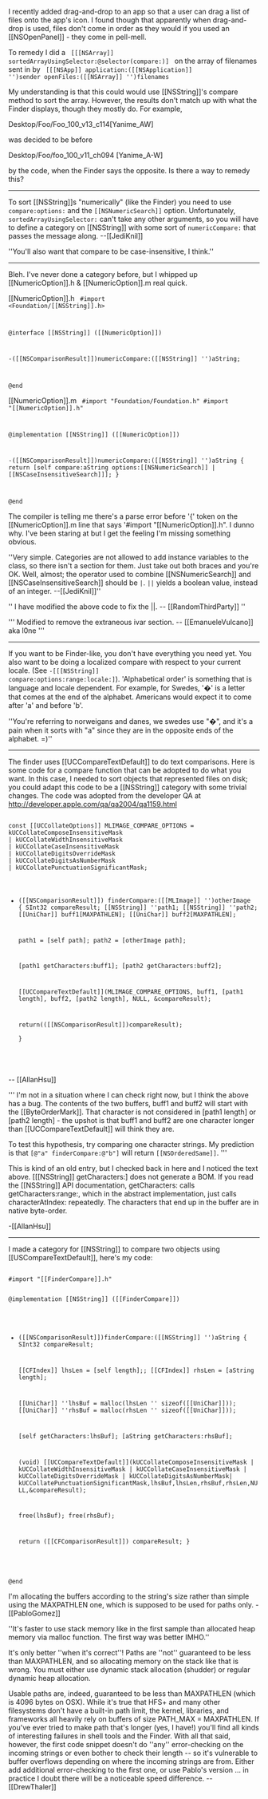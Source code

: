 

I recently added drag-and-drop to an app so that a user can drag a list of files onto the app's icon. I found though that apparently when drag-and-drop is used, files don't come in order as they would if you used an [[NSOpenPanel]] - they come in pell-mell.

To remedy I did a <code> [[[NSArray]] sortedArrayUsingSelector:@selector(compare:)] </code> on the array of filenames sent in by <code> [[[NSApp]] application:([[NSApplication]] '')sender openFiles:([[NSArray]] '')filenames </code>

My understanding is that this could would use [[NSString]]'s compare method to sort the array. However, the results don't match up with what the Finder displays, though they mostly do. For example,

Desktop/Foo/Foo_100_v13_c114[Yanime_AW] 

was decided to be before 

Desktop/Foo/foo_100_v11_ch094 [Yanime_A-W]

by the code, when the Finder says the opposite. Is there a way to remedy this?

----
To sort [[NSString]]<nowiki/>s "numerically" (like the Finder) you need to use <code>compare:options:</code> and the <code>[[NSNumericSearch]]</code> option. Unfortunately, <code>sortedArrayUsingSelector:</code> can't take any other arguments, so you will have to define a category on [[NSString]] with some sort of <code>numericCompare:</code> that passes the message along. --[[JediKnil]]

''You'll also want that compare to be case-insensitive, I think.''

----

Bleh. I've never done a category before, but I whipped up [[NumericOption]].h & [[NumericOption]].m real quick.

[[NumericOption]].h
<code>
#import <Foundation/[[NSString]].h>


@interface [[NSString]] ([[NumericOption]])

-([[NSComparisonResult]])numericCompare:([[NSString]] '')aString;

@end
</code>

[[NumericOption]].m
<code>
#import "Foundation/Foundation.h"
#import "[[NumericOption]].h"


@implementation [[NSString]] ([[NumericOption]])

-([[NSComparisonResult]])numericCompare:([[NSString]] '')aString
{
	return [self compare:aString options:[[NSNumericSearch]] | [[NSCaseInsensitiveSearch]]];
}

@end
</code>

The compiler is telling me there's a parse error before '{' token on the [[NumericOption]].m line that says '#import "[[NumericOption]].h". I dunno why. I've been staring at but I get the feeling I'm missing something obvious.

''Very simple. Categories are not allowed to add instance variables to the class, so there isn't a section for them. Just take out both braces and you're OK. Well, almost; the operator used to combine [[NSNumericSearch]] and [[NSCaseInsensitiveSearch]] should be <code>|</code>. <code>||</code> yields a boolean value, instead of an integer. --[[JediKnil]]''

''
I have modified the above code to fix the ||.
-- [[RandomThirdParty]]
''

'''
Modified to remove the extraneous ivar section. -- [[EmanueleVulcano]] aka l0ne
'''

----

If you want to be Finder-like, you don't have everything you need yet.  You also want to be doing a localized compare with respect to your current locale.  (See <code>-[[[NSString]] compare:options:range:locale:]</code>).  'Alphabetical order' is something that is language and locale dependent.  For example, for Swedes, '�' is a letter that comes at the end of the alphabet.  Americans would expect it to come after 'a' and before 'b'.

''You're referring to norweigans and danes, we swedes use "�", and it's a pain when it sorts with "a" since they are in the opposite ends of the alphabet. =)''

----

The finder uses [[UCCompareTextDefault]] to do text comparisons. Here is some code for a compare function that can be adopted to do what you want. In this case, I needed to sort objects that represented files on disk; you could adapt this code to be a [[NSString]] category with some trivial changes. The code was adopted from the developer QA at http://developer.apple.com/qa/qa2004/qa1159.html

<code>
const [[UCCollateOptions]] MLIMAGE_COMPARE_OPTIONS =
kUCCollateComposeInsensitiveMask
| kUCCollateWidthInsensitiveMask
| kUCCollateCaseInsensitiveMask
| kUCCollateDigitsOverrideMask
| kUCCollateDigitsAsNumberMask
| kUCCollatePunctuationSignificantMask;

- ([[NSComparisonResult]]) finderCompare:([[MLImage]] '')otherImage {
	SInt32 compareResult;
	[[NSString]] ''path1;
	[[NSString]] ''path2;
	[[UniChar]] buff1[MAXPATHLEN];
	[[UniChar]] buff2[MAXPATHLEN];
	
	path1 = [self path];
	path2 = [otherImage path];
	
	[path1 getCharacters:buff1];
	[path2 getCharacters:buff2];
	
	[[UCCompareTextDefault]](MLIMAGE_COMPARE_OPTIONS, buff1, [path1 length], buff2, [path2 length], NULL, &compareResult);
	
	return(([[NSComparisonResult]])compareResult);	
}
</code>

-- [[AllanHsu]]

'''
I'm not in a situation where I can check right now, but I think the above has a bug.  The contents of the two buffers, buff1 and buff2 will start with the [[ByteOrderMark]].  That character is not considered in [path1 length] or [path2 length] - the upshot is that buff1 and buff2 are one character longer than [[UCCompareTextDefault]] will think they are.  

To test this hypothesis, try comparing one character strings.  My prediction is that <code>[@"a" finderCompare:@"b"]</code> will return <code>[[NSOrderedSame]]</code>.
'''

This is kind of an old entry, but I checked back in here and I noticed the text above. [[[NSString]] getCharacters:] does not generate a BOM. If you read the [[NSString]] API documentation, getCharacters: calls getCharacters:range:, which in the abstract implementation, just calls characterAtIndex: repeatedly. The characters that end up in the buffer are in native byte-order.

-[[AllanHsu]]

----

I made a category for [[NSString]] to compare two objects using [[USCompareTextDefault]], here's my code:

<code>
#import "[[FinderCompare]].h"

@implementation [[NSString]] ([[FinderCompare]])

- ([[NSComparisonResult]])finderCompare:([[NSString]] '')aString
{
	SInt32 compareResult;
	
	[[CFIndex]] lhsLen = [self length];;
    [[CFIndex]] rhsLen = [aString length];
	
	[[UniChar]] ''lhsBuf = malloc(lhsLen '' sizeof([[UniChar]]));
	[[UniChar]] ''rhsBuf = malloc(rhsLen '' sizeof([[UniChar]]));
	
	[self getCharacters:lhsBuf];
	[aString getCharacters:rhsBuf];
	
	(void) [[UCCompareTextDefault]](kUCCollateComposeInsensitiveMask | kUCCollateWidthInsensitiveMask | kUCCollateCaseInsensitiveMask | kUCCollateDigitsOverrideMask | kUCCollateDigitsAsNumberMask| kUCCollatePunctuationSignificantMask,lhsBuf,lhsLen,rhsBuf,rhsLen,NULL,&compareResult);
	
	free(lhsBuf);
	free(rhsBuf);
	
	return ([[CFComparisonResult]]) compareResult;
}

@end
</code>

I'm allocating the buffers according to the string's size rather than simple using the MAXPATHLEN one, which is supposed to be used for paths only. -[[PabloGomez]]

''It's faster to use stack memory like in the first sample than allocated heap memory via malloc function. The first way was better IMHO.''

It's only better ''when it's correct''! Paths are ''not'' guaranteed to be less than MAXPATHLEN, and so allocating memory on the stack like that is wrong. You must either use dynamic stack allocation (shudder) or regular dynamic heap allocation.

Usable paths are, indeed, guaranteed to be less than MAXPATHLEN (which is 4096 bytes on OSX). While it's true that HFS+ and many other filesystems don't have a built-in path limit, the kernel, libraries, and frameworks all heavily rely on buffers of size PATH_MAX = MAXPATHLEN. If you've ever tried to make path that's longer (yes, I have!) you'll find all kinds of interesting failures in shell tools and the Finder. With all that said, however, the first code snippet doesn't do ''any'' error-checking on the incoming strings or even bother to check their length -- so it's vulnerable to buffer overflows depending on where the incoming strings are from. Either add additional error-checking to the first one, or use Pablo's version ... in practice I doubt there will be a noticeable speed difference. --[[DrewThaler]]